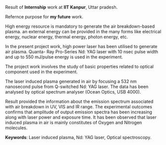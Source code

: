 Result of **Internship** work at **IIT Kanpur**, Uttar pradesh.

Refernce purpose for **my future** work.


High energy resource is mandatory to generate the air breakdown-based plasma. an external energy can be provided in the many forms like electrical energy, nuclear energy, thermal energy, photon energy, etc.

In the present project work, high power laser has been utilised to generate air plasma. Quanta-
Ray Pro-Series Nd: YAG laser with 10 nsec pulse width and up to 550 mJ/pulse energy is used
in the experiment. 

The project work involves the study of basic properties related to optical component used in the experiment. 

The laser induced plasma generated in air by focusing a 532 nm nanosecond pulse from Q-switched Nd: YAG laser. The data has been analysed by optical spectrum analyser (Ocean Optics, USB 4000).

Result provided the information about the emission spectrum associated with air breakdown in
UV, VIS and IR range. The experimental outcomes confirms that amplitude of output emission
spectra has been increasing along with laser power and exposure time. It has been observed
that laser induced plasma in air is mainly constitutes of Oxygen and Nitrogen molecules.


**Keywords**: Laser induced plasma, Nd: YAG laser, Optical spectroscopy.
